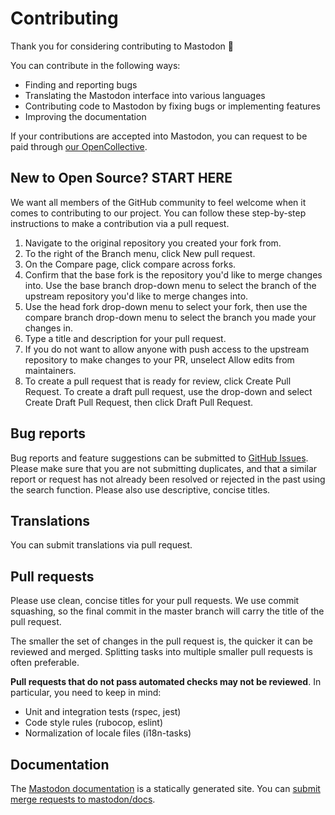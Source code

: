 Contributing
============

Thank you for considering contributing to Mastodon 🐘

You can contribute in the following ways:

- Finding and reporting bugs
- Translating the Mastodon interface into various languages
- Contributing code to Mastodon by fixing bugs or implementing features
- Improving the documentation

If your contributions are accepted into Mastodon, you can request to be paid through [our OpenCollective](https://opencollective.com/mastodon).

## New to Open Source? START HERE

We want all members of the GitHub community to feel welcome when it comes to contributing to our project. You can follow these step-by-step instructions to make a contribution via a pull request.

1. Navigate to the original repository you created your fork from.
2. To the right of the Branch menu, click New pull request.
3. On the Compare page, click compare across forks.
4. Confirm that the base fork is the repository you'd like to merge changes into. Use the base branch drop-down menu to select the branch of the upstream repository you'd like to merge changes into.
5. Use the head fork drop-down menu to select your fork, then use the compare branch drop-down menu to select the branch you made your changes in.
6. Type a title and description for your pull request.
7. If you do not want to allow anyone with push access to the upstream repository to make changes to your PR, unselect Allow edits from maintainers.
8. To create a pull request that is ready for review, click Create Pull Request. To create a draft pull request, use the drop-down and select Create Draft Pull Request, then click Draft Pull Request.

## Bug reports

Bug reports and feature suggestions can be submitted to [GitHub Issues](https://github.com/tootsuite/mastodon/issues). Please make sure that you are not submitting duplicates, and that a similar report or request has not already been resolved or rejected in the past using the search function. Please also use descriptive, concise titles.

## Translations

You can submit translations via pull request.

## Pull requests

Please use clean, concise titles for your pull requests. We use commit squashing, so the final commit in the master branch will carry the title of the pull request.

The smaller the set of changes in the pull request is, the quicker it can be reviewed and merged. Splitting tasks into multiple smaller pull requests is often preferable.

**Pull requests that do not pass automated checks may not be reviewed**. In particular, you need to keep in mind:

- Unit and integration tests (rspec, jest)
- Code style rules (rubocop, eslint)
- Normalization of locale files (i18n-tasks)

## Documentation

The [Mastodon documentation](https://docs.joinmastodon.org) is a statically generated site. You can [submit merge requests to mastodon/docs](https://source.joinmastodon.org/mastodon/docs).
